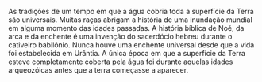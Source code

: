 ﻿As tradições de um tempo em que a água cobria toda a superfície da Terra são universais. Muitas raças abrigam a história de uma inundação  mundial em alguma momento das idades passadas. A história bíblica de Noé, da arca e da enchente é uma invenção do sacerdócio hebreu durante o cativeiro babilônio. Nunca houve uma enchente universal desde que a vida foi estabelecida em Urântia. A única época em que a superfície da Terra esteve completamente coberta pela água foi durante aquelas idades arqueozóicas antes que a terra começasse a aparecer.